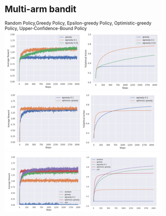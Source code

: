 # Multi-arm bandit 
Random Policy,Greedy Policy, Epsilon-greedy Policy, Optimistic-greedy Policy, Upper-Confidence-Bound Policy
![GreedyAction](./figures/GreedyBandit.png)
![OptimisticGreedyAction](./figures/OptimisicGreedyBandit.png)
![UCBAction](./figures/UcbBandit.png)

